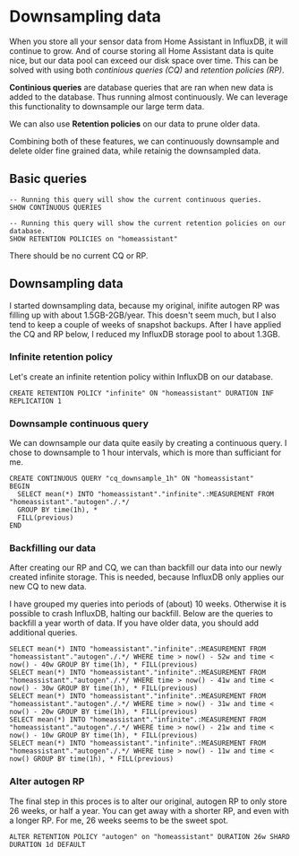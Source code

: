 # Downsampling data

When you store all your sensor data from Home Assistant in InfluxDB, it will continue to grow. And of course storing all Home Assistant data is quite nice, but our data pool can exceed our disk space over time. This can be solved with using both _continious queries (CQ)_ and _retention policies (RP)_.

**Continious queries** are database queries that are ran when new data is added to the database. Thus running almost continuously. We can leverage this functionality to downsample our large term data.

We can also use **Retention policies** on our data to prune older data.

Combining both of these features, we can continuously downsample and delete older fine grained data, while retainig the downsampled data.

## Basic queries

```influxql
-- Running this query will show the current continuous queries.
SHOW CONTINUOUS QUERIES

-- Running this query will show the current retention policies on our database.
SHOW RETENTION POLICIES on "homeassistant"
```

There should be no current CQ or RP.

## Downsampling data

I started downsampling data, because my original, inifite autogen RP was filling up with about 1.5GB-2GB/year. This doesn't seem much, but I also tend to keep a couple of weeks of snapshot backups. After I have applied the CQ and RP below, I reduced my InfluxDB storage pool to about 1.3GB.

### Infinite retention policy

Let's create an infinite retention policy within InfluxDB on our database.

```influxql
CREATE RETENTION POLICY "infinite" ON "homeassistant" DURATION INF REPLICATION 1
```

### Downsample continuous query

We can downsample our data quite easily by creating a continuous query. I chose to downsample to 1 hour intervals, which is more than sufficiant for me.

```influxql
CREATE CONTINUOUS QUERY "cq_downsample_1h" ON "homeassistant"
BEGIN
  SELECT mean(*) INTO "homeassistant"."infinite".:MEASUREMENT FROM "homeassistant"."autogen"./.*/ 
  GROUP BY time(1h), *
  FILL(previous)
END
```

### Backfilling our data

After creating our RP and CQ, we can than backfill our data into our newly created infinite storage. This is needed, because InfluxDB only applies our new CQ to new data.

I have grouped my queries into periods of (about) 10 weeks. Otherwise it is possible to crash InfluxDB, halting our backfill. Below are the queries to backfill a year worth of data. If you have older data, you should add additional queries. 

```influxql
SELECT mean(*) INTO "homeassistant"."infinite".:MEASUREMENT FROM "homeassistant"."autogen"./.*/ WHERE time > now() - 52w and time < now() - 40w GROUP BY time(1h), * FILL(previous)
SELECT mean(*) INTO "homeassistant"."infinite".:MEASUREMENT FROM "homeassistant"."autogen"./.*/ WHERE time > now() - 41w and time < now() - 30w GROUP BY time(1h), * FILL(previous)
SELECT mean(*) INTO "homeassistant"."infinite".:MEASUREMENT FROM "homeassistant"."autogen"./.*/ WHERE time > now() - 31w and time < now() - 20w GROUP BY time(1h), * FILL(previous)
SELECT mean(*) INTO "homeassistant"."infinite".:MEASUREMENT FROM "homeassistant"."autogen"./.*/ WHERE time > now() - 21w and time < now() - 10w GROUP BY time(1h), * FILL(previous)
SELECT mean(*) INTO "homeassistant"."infinite".:MEASUREMENT FROM "homeassistant"."autogen"./.*/ WHERE time > now() - 11w and time < now() GROUP BY time(1h), * FILL(previous)
```

### Alter autogen RP

The final step in this proces is to alter our original, autogen RP to only store 26 weeks, or half a year. You can get away with a shorter RP, and even with a longer RP. For me, 26 weeks seems to be the sweet spot.

```influxql
ALTER RETENTION POLICY "autogen" on "homeassistant" DURATION 26w SHARD DURATION 1d DEFAULT
```
